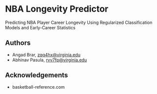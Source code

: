 # NBA Longevity Predictor
Predicting NBA Player Career Longevity Using Regularized Classification Models and Early-Career Statistics

## Authors
- Angad Brar, zqq4hx@virginia.edu
- Abhinav Pasula, rvv7fp@virginia.edu

## Acknowledgements
- basketball-reference.com